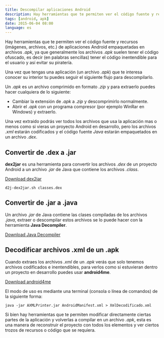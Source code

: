 ```yaml
---
title: Descompilar aplicaciones Android
description: Hay herramientas que te permiten ver el código fuente y recursos (imágenes, archivos, etc.) de aplicaciones Android empaquetadas en archivos APK.
tags: [android, apk]
date: 2015-06-04 08:00
language: es
---
```


Hay herramientas que te permiten ver el código fuente y recursos (imágenes, archivos, etc.) de aplicaciones Android empaquetadas en archivos _.apk_, ya que generalmente los archivos _.apk_ suelen tener el código ofuscado, es decir (en palabras sencillas) tener el código inentendible para el usuario y así evitar su piratería.

Una vez que tengas una aplicación (un archivo _.apk_) que te interesa conocer su interior tu puedes seguir el siguiente flujo para descompilarlo.

Un _.apk_ es un archivo comprimido en formato _.zip_ y para extraerlo puedes hacer cualquiera de lo siguiente:

* Cambiar la extensión de _.apk_ a _.zip_ y descomprimirlo normalmente.
* Abrir el _.apk_ con un programa compresor (por ejemplo WinRar en Windows) y extraerlo.

Una vez extraido podrás ver todos los archivos que usa la aplicación mas o menos como si vieras un proyecto Android en desarrollo, pero los archivos _.xml_ estarán codificados y el código fuente _Java_ estarán empaquetados en un archivo _.dex_.

## Convertir de .dex a .jar

__dex2jar__ es una herramienta para convertir los archivos _.dex_ de un proyecto Android a un archivo _.jar_ de Java que contiene los archivos _.class_.

[Download dex2jar](https://github.com/pxb1988/dex2jar)

```shell
d2j-dex2jar.sh classes.dex
```

## Convertir de .jar a .java

Un archivo _.jar_ de Java contiene las clases compiladas de los archivos _.java_, extraer o descompilar estos archivos se lo puede hacer con la herramienta __Java Decompiler__.

[Download Java Decompiler](https://java-decompiler.github.io/)

## Decodificar archivos .xml de un .apk

Cuando extraes los archivos _.xml_ de un _.apk_ verás que solo tenemos archivos codificados e inentendibles, para verlos como si estuvieran dentro un proyecto en desarrollo puedes usar __android4me__.

[Download android4me](https://code.google.com/archive/p/android4me/)

El modo de uso es mediante una terminal (consola o línea de comandos) de la siguiente forma:

```shell
java -jar AXMLPrinter.jar AndroidManifest.xml > XmlDecodificado.xml
```

Si bien hay herramientas que te permiten modificar directamente ciertas partes de la aplicación y volverlas a compilar en un archivo _.apk_, esta es una manera de reconstruir el proyecto con todos los elementos y ver ciertos trozos de recursos o código que se requiera.